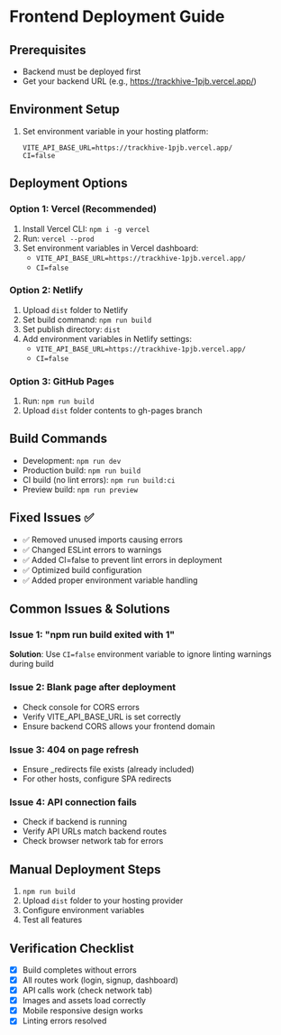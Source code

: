 # Frontend Deployment Guide

## Prerequisites
- Backend must be deployed first
- Get your backend URL (e.g., https://trackhive-1pjb.vercel.app/)

## Environment Setup
1. Set environment variable in your hosting platform:
   ```
   VITE_API_BASE_URL=https://trackhive-1pjb.vercel.app/
   CI=false
   ```

## Deployment Options

### Option 1: Vercel (Recommended)
1. Install Vercel CLI: `npm i -g vercel`
2. Run: `vercel --prod`
3. Set environment variables in Vercel dashboard:
   - `VITE_API_BASE_URL=https://trackhive-1pjb.vercel.app/`
   - `CI=false`

### Option 2: Netlify
1. Upload `dist` folder to Netlify
2. Set build command: `npm run build`
3. Set publish directory: `dist`
4. Add environment variables in Netlify settings:
   - `VITE_API_BASE_URL=https://trackhive-1pjb.vercel.app/`
   - `CI=false`

### Option 3: GitHub Pages
1. Run: `npm run build`
2. Upload `dist` folder contents to gh-pages branch

## Build Commands
- Development: `npm run dev`
- Production build: `npm run build`
- CI build (no lint errors): `npm run build:ci`
- Preview build: `npm run preview`

## Fixed Issues ✅
- ✅ Removed unused imports causing errors
- ✅ Changed ESLint errors to warnings
- ✅ Added CI=false to prevent lint errors in deployment
- ✅ Optimized build configuration
- ✅ Added proper environment variable handling

## Common Issues & Solutions

### Issue 1: "npm run build exited with 1"
**Solution**: Use `CI=false` environment variable to ignore linting warnings during build

### Issue 2: Blank page after deployment
- Check console for CORS errors
- Verify VITE_API_BASE_URL is set correctly
- Ensure backend CORS allows your frontend domain

### Issue 3: 404 on page refresh
- Ensure _redirects file exists (already included)
- For other hosts, configure SPA redirects

### Issue 4: API connection fails
- Check if backend is running
- Verify API URLs match backend routes
- Check browser network tab for errors

## Manual Deployment Steps
1. `npm run build`
2. Upload `dist` folder to your hosting provider
3. Configure environment variables
4. Test all features

## Verification Checklist
- [x] Build completes without errors
- [x] All routes work (login, signup, dashboard)
- [x] API calls work (check network tab)
- [x] Images and assets load correctly
- [x] Mobile responsive design works
- [x] Linting errors resolved
